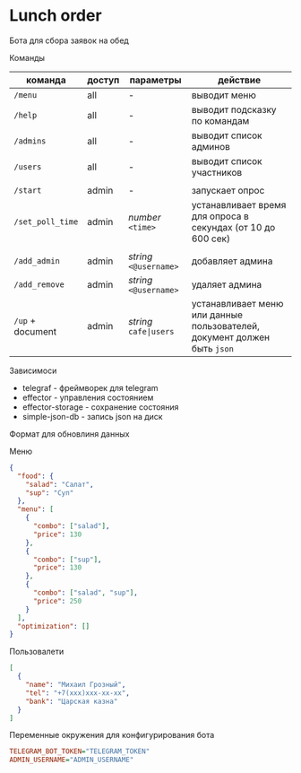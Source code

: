 # Lunch order

Бота для сбора заявок на обед

Команды

| команда          | доступ | параметры              | действие                                                                 |
| ---------------- | ------ | ---------------------- | ------------------------------------------------------------------------ |
| `/menu`          | all    | -                      | выводит меню                                                             |
| `/help`          | all    | -                      | выводит подсказку по командам                                            |
| `/admins`        | all    | -                      | выводит список админов                                                   |
| `/users`         | all    | -                      | выводит список участников                                                |
|                  |        |                        |                                                                          |
| `/start`         | admin  | -                      | запускает опрос                                                          |
| `/set_poll_time` | admin  | _number_ `<time>`      | устанавливает время для опроса в секундах (от 10 до 600 сек)             |
|                  |        |                        |                                                                          |
| `/add_admin`     | admin  | _string_ `<@username>` | добавляет админа                                                         |
| `/add_remove`    | admin  | _string_ `<@username>` | удаляет админа                                                           |
| `/up` + document | admin  | _string_ `cafe\|users` | устанавливает меню или данные пользователей, документ должен быть `json` |

Зависимоси

- telegraf - фреймворек для telegram
- effector - управления состоянием
- effector-storage - сохранение состояния
- simple-json-db - запись json на диск

Формат для обновлиня данных

Меню

```json
{
  "food": {
    "salad": "Салат",
    "sup": "Суп"
  },
  "menu": [
    {
      "combo": ["salad"],
      "price": 130
    },
    {
      "combo": ["sup"],
      "price": 130
    },
    {
      "combo": ["salad", "sup"],
      "price": 250
    }
  ],
  "optimization": []
}
```

Пользовалети

```json
[
  {
    "name": "Михаил Грозный",
    "tel": "+7(ххх)ххх-хх-хх",
    "bank": "Царская казна"
  }
]
```

Переменные окружения для конфигурирования бота

```ini
TELEGRAM_BOT_TOKEN="TELEGRAM_TOKEN"
ADMIN_USERNAME="ADMIN_USERNAME"
```
